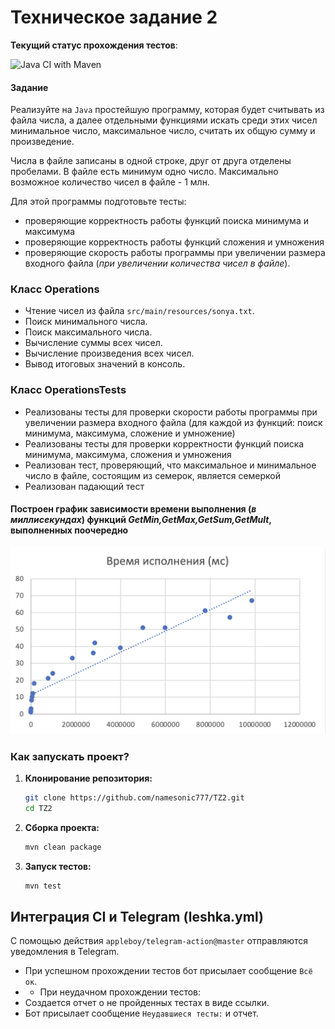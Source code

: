 # Техническое задание 2

__Текущий статус прохождения тестов__:

![Java CI with Maven](https://github.com/namesonic777/TZ2/actions/workflows/leshka.yml/badge.svg)
#### Задание

Реализуйте на `Java` простейшую программу, которая будет считывать из файла числа, а далее отдельными функциями искать среди этих чисел минимальное число, максимальное число, считать их общую сумму и произведение.

Числа в файле записаны в одной строке, друг от друга отделены пробелами. В файле есть минимум одно число. Максимально возможное количество чисел в файле - 1 млн.

Для этой программы подготовьте тесты:
- проверяющие корректность работы функций поиска минимума и максимума
- проверяющие корректность работы функций сложения и умножения
- проверяющие скорость работы программы при увеличении размера входного файла (*при увеличении количества чисел в файле*).

### Класс Operations 

- Чтение чисел из файла `src/main/resources/sonya.txt`.
- Поиск минимального числа.
- Поиск максимального числа.
- Вычисление суммы всех чисел.
- Вычисление произведения всех чисел.
- Вывод итоговых значений в консоль.

### Класс OperationsTests

- Реализованы тесты для проверки скорости работы программы при увеличении размера входного файла (для каждой из функций: поиск минимума, максимума, сложение и умножение)
- Реализованы тесты для проверки корректности функций поиска минимума, максимума, сложения и умножения
- Реализован тест, проверяющий, что максимальное и минимальное число в файле, состоящим из семерок, является семеркой
- Реализован падающий тест

#### Построен график зависимости времени выполнения (*в миллисекундах*) функций *GetMin,GetMax,GetSum,GetMult*, выполненных поочередно
![Снимок экрана 2024-05-31 в 22.47.22.png](%D0%A1%D0%BD%D0%B8%D0%BC%D0%BE%D0%BA%20%D1%8D%D0%BA%D1%80%D0%B0%D0%BD%D0%B0%202024-05-31%20%D0%B2%2022.47.22.png)

### Как запускать проект?

1. **Клонирование репозитория:**
   ```bash
   git clone https://github.com/namesonic777/TZ2.git
   cd TZ2
   ```

2. **Сборка проекта:**
   ```bash
   mvn clean package
   ```

3. **Запуск тестов:**
   ```bash
   mvn test
   ```
## Интеграция CI и Telegram (leshka.yml)
С помощью действия `appleboy/telegram-action@master` отправляются уведомления в Telegram.

- При успешном прохождении тестов бот присылает сообщение `Всё ок`.
- - При неудачном прохождении тестов:
- Создается отчет о не пройденных тестах в виде ссылки.
- Бот присылает сообщение `Неудавшиеся тесты:` и отчет.